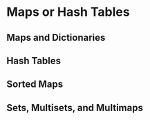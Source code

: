 # Maps or Hash Tables

## Maps and Dictionaries

## Hash Tables

## Sorted Maps

## Sets, Multisets, and Multimaps

